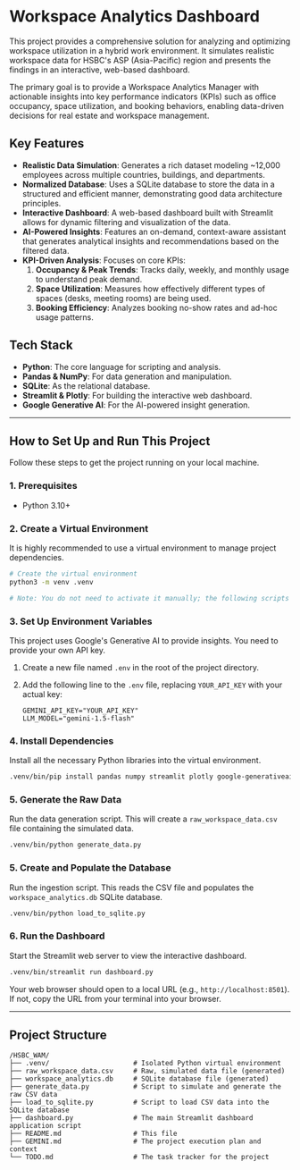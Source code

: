 # Workspace Analytics Dashboard

This project provides a comprehensive solution for analyzing and optimizing workspace utilization in a hybrid work environment. It simulates realistic workspace data for HSBC's ASP (Asia-Pacific) region and presents the findings in an interactive, web-based dashboard.

The primary goal is to provide a Workspace Analytics Manager with actionable insights into key performance indicators (KPIs) such as office occupancy, space utilization, and booking behaviors, enabling data-driven decisions for real estate and workspace management.

## Key Features

*   **Realistic Data Simulation**: Generates a rich dataset modeling ~12,000 employees across multiple countries, buildings, and departments.
*   **Normalized Database**: Uses a SQLite database to store the data in a structured and efficient manner, demonstrating good data architecture principles.
*   **Interactive Dashboard**: A web-based dashboard built with Streamlit allows for dynamic filtering and visualization of the data.
*   **AI-Powered Insights**: Features an on-demand, context-aware assistant that generates analytical insights and recommendations based on the filtered data.
*   **KPI-Driven Analysis**: Focuses on core KPIs:
    1.  **Occupancy & Peak Trends**: Tracks daily, weekly, and monthly usage to understand peak demand.
    2.  **Space Utilization**: Measures how effectively different types of spaces (desks, meeting rooms) are being used.
    3.  **Booking Efficiency**: Analyzes booking no-show rates and ad-hoc usage patterns.

## Tech Stack

*   **Python**: The core language for scripting and analysis.
*   **Pandas & NumPy**: For data generation and manipulation.
*   **SQLite**: As the relational database.
*   **Streamlit & Plotly**: For building the interactive web dashboard.
*   **Google Generative AI**: For the AI-powered insight generation.

---

## How to Set Up and Run This Project

Follow these steps to get the project running on your local machine.

### 1. Prerequisites

*   Python 3.10+

### 2. Create a Virtual Environment

It is highly recommended to use a virtual environment to manage project dependencies.

```bash
# Create the virtual environment
python3 -m venv .venv

# Note: You do not need to activate it manually; the following scripts will use it directly.
```

### 3. Set Up Environment Variables

This project uses Google's Generative AI to provide insights. You need to provide your own API key.

1.  Create a new file named `.env` in the root of the project directory.
2.  Add the following line to the `.env` file, replacing `YOUR_API_KEY` with your actual key:

    ```
    GEMINI_API_KEY="YOUR_API_KEY"
    LLM_MODEL="gemini-1.5-flash"
    ```

### 4. Install Dependencies

Install all the necessary Python libraries into the virtual environment.

```bash
.venv/bin/pip install pandas numpy streamlit plotly google-generativeai python-dotenv
```

### 5. Generate the Raw Data

Run the data generation script. This will create a `raw_workspace_data.csv` file containing the simulated data.

```bash
.venv/bin/python generate_data.py
```

### 5. Create and Populate the Database

Run the ingestion script. This reads the CSV file and populates the `workspace_analytics.db` SQLite database.

```bash
.venv/bin/python load_to_sqlite.py
```

### 6. Run the Dashboard

Start the Streamlit web server to view the interactive dashboard.

```bash
.venv/bin/streamlit run dashboard.py
```

Your web browser should open to a local URL (e.g., `http://localhost:8501`). If not, copy the URL from your terminal into your browser.

---

## Project Structure

```
/HSBC_WAM/
├── .venv/                     # Isolated Python virtual environment
├── raw_workspace_data.csv     # Raw, simulated data file (generated)
├── workspace_analytics.db     # SQLite database file (generated)
├── generate_data.py           # Script to simulate and generate the raw CSV data
├── load_to_sqlite.py          # Script to load CSV data into the SQLite database
├── dashboard.py               # The main Streamlit dashboard application script
├── README.md                  # This file
├── GEMINI.md                  # The project execution plan and context
└── TODO.md                    # The task tracker for the project
```
